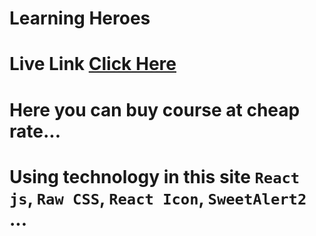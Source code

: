 # Learning Heroes

# Live Link [Click Here](https://lucky-one.netlify.app/)

# Here you can buy course at cheap rate...

# Using technology in this site `React js`, `Raw CSS`, `React Icon`, `SweetAlert2` ...